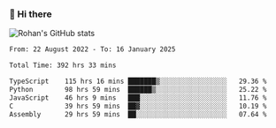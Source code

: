 ### 👋 Hi there 

<!--
**rohznmdev/rohznmdev** is a ✨ _special_ ✨ repository because its `README.md` (this file) appears on your GitHub profile.

Here are some ideas to get you started:

- 🔭 I’m currently working on ...
- 🌱 I’m currently learning Ruby and Ruby on Rails
- 👯 I’m looking to collaborate on ...
- 🤔 I’m looking for help with ...
- 💬 Ask me about ...
- 📫 How to reach me: ...
- 😄 Pronouns: ...
- ⚡ Fun fact: ...
-->
![Rohan's GitHub stats](https://github-readme-stats.vercel.app/api?username=rohznmdev&theme=dark&show_icons=true)

<!--START_SECTION:waka-->

```txt
From: 22 August 2022 - To: 16 January 2025

Total Time: 392 hrs 33 mins

TypeScript    115 hrs 16 mins ███████▒░░░░░░░░░░░░░░░░░   29.36 %
Python        98 hrs 59 mins  ██████▒░░░░░░░░░░░░░░░░░░   25.22 %
JavaScript    46 hrs 9 mins   ███░░░░░░░░░░░░░░░░░░░░░░   11.76 %
C             39 hrs 59 mins  ██▓░░░░░░░░░░░░░░░░░░░░░░   10.19 %
Assembly      29 hrs 59 mins  ██░░░░░░░░░░░░░░░░░░░░░░░   07.64 %
```

<!--END_SECTION:waka-->
